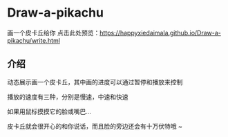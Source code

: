 # Draw-a-pikachu
画一个皮卡丘给你
点击此处预览：https://happyxiedaimala.github.io/Draw-a-pikachu/write.html
## 介绍
动态展示画一个皮卡丘，其中画的进度可以通过暂停和播放来控制

播放的速度有三种，分别是慢速，中速和快速

如果用鼠标摸摸它的脸或嘴巴...

皮卡丘就会很开心的和你说话，而且脸的旁边还会有十万伏特哦 ~
